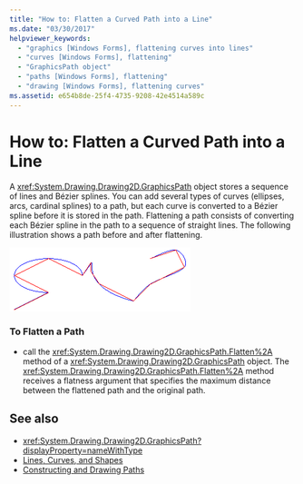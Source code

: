 ```yaml
---
title: "How to: Flatten a Curved Path into a Line"
ms.date: "03/30/2017"
helpviewer_keywords: 
  - "graphics [Windows Forms], flattening curves into lines"
  - "curves [Windows Forms], flattening"
  - "GraphicsPath object"
  - "paths [Windows Forms], flattening"
  - "drawing [Windows Forms], flattening curves"
ms.assetid: e654b8de-25f4-4735-9208-42e4514a589c
---
```

# How to: Flatten a Curved Path into a Line
A <xref:System.Drawing.Drawing2D.GraphicsPath> object stores a sequence of lines and Bézier splines. You can add several types of curves (ellipses, arcs, cardinal splines) to a path, but each curve is converted to a Bézier spline before it is stored in the path. Flattening a path consists of converting each Bézier spline in the path to a sequence of straight lines. The following illustration shows a path before and after flattening.  
  
 ![Straight Lines and Curves](media/aboutgdip02-art32a.gif "AboutGdip02_Art32A")  
  
### To Flatten a Path  
  
-   call the <xref:System.Drawing.Drawing2D.GraphicsPath.Flatten%2A> method of a <xref:System.Drawing.Drawing2D.GraphicsPath> object. The <xref:System.Drawing.Drawing2D.GraphicsPath.Flatten%2A> method receives a flatness argument that specifies the maximum distance between the flattened path and the original path.  
  
## See also
- <xref:System.Drawing.Drawing2D.GraphicsPath?displayProperty=nameWithType>
- [Lines, Curves, and Shapes](lines-curves-and-shapes.md)
- [Constructing and Drawing Paths](constructing-and-drawing-paths.md)
